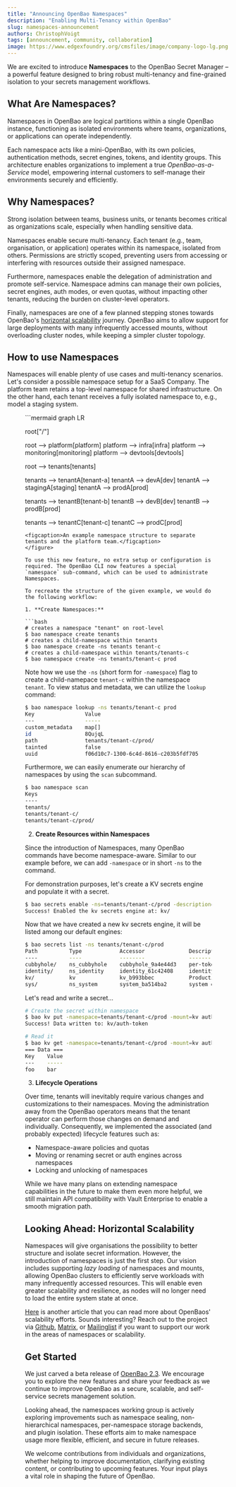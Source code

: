 ```yaml
---
title: "Announcing OpenBao Namespaces"
description: "Enabling Multi-Tenancy within OpenBao"
slug: namespaces-announcement
authors: ChristophVoigt
tags: [announcement, community, collaboration]
image: https://www.edgexfoundry.org/cmsfiles/image/company-logo-lg.png
---
```


We are excited to introduce **Namespaces** to the OpenBao Secret Manager – a powerful feature designed to bring robust multi-tenancy and fine-grained isolation to your secrets management workflows.

<!-- truncate -->

## What Are Namespaces?

Namespaces in OpenBao are logical partitions within a single OpenBao instance, functioning as isolated environments where teams, organizations, or applications can operate independently.

Each namespace acts like a mini-OpenBao, with its own policies, authentication methods, secret engines, tokens, and identity groups. This architecture enables organizations to implement a true _OpenBao-as-a-Service_ model, empowering internal customers to self-manage their environments securely and efficiently.

## Why Namespaces?

Strong isolation between teams, business units, or tenants becomes critical as organizations scale, especially when handling sensitive data.

Namespaces enable secure multi-tenancy. Each tenant (e.g., team, organisation, or application) operates within its namespace, isolated from others. Permissions are strictly scoped, preventing users from accessing or interfering with resources outside their assigned namespace.

Furthermore, namespaces enable the delegation of administration and promote self-service. Namespace admins can manage their own policies, secret engines, auth modes, or even quotas, without impacting other tenants, reducing the burden on cluster-level operators.

Finally, namespaces are one of a few planned stepping stones towards OpenBao's [horizontal scalability](https://openbao.org/blog/vision-for-namespaces/) journey. OpenBao aims to allow support for large deployments with many infrequently accessed mounts, without overloading cluster nodes, while keeping a simpler cluster topology.

## How to use Namespaces

Namespaces will enable plenty of use cases and multi-tenancy scenarios. Let's consider a possible namespace setup for a SaaS Company. The platform team retains a top-level namespace for shared infrastructure. On the other hand, each tenant receives a fully isolated namespace to, e.g., model a staging system.

<figure>
```mermaid 
graph LR

root["/"]

root --> platform[platform]
platform --> infra[infra]
platform --> monitoring[monitoring]
platform --> devtools[devtools]

root --> tenants[tenants]

tenants --> tenantA[tenant-a]
tenantA --> devA[dev]
tenantA --> stagingA[staging]
tenantA --> prodA[prod]

tenants --> tenantB[tenant-b]
tenantB --> devB[dev]
tenantB --> prodB[prod]

tenants --> tenantC[tenant-c]
tenantC --> prodC[prod]
```
<figcaption>An example namespace structure to separate tenants and the platform team.</figcaption>
</figure>

To use this new feature, no extra setup or configuration is required. The OpenBao CLI now features a special `namespace` sub-command, which can be used to administrate Namespaces.

To recreate the structure of the given example, we would do the following workflow:

1. **Create Namespaces:**

```bash
# creates a namespace "tenant" on root-level
$ bao namespace create tenants
# creates a child-namespace within tenants
$ bao namespace create -ns tenants tenant-c
# creates a child-namespace within tenants/tenants-c
$ bao namespace create -ns tenants/tenant-c prod
```

Note how we use the `-ns` (short form for `-namespace`) flag to create a child-namepace `tenant-c` within the namespace `tenant`. To view status and metadata, we can utilize the `lookup` command:

```bash
$ bao namespace lookup -ns tenants/tenant-c prod
Key                Value
---                -----
custom_metadata    map[]
id                 8QujqL
path               tenants/tenant-c/prod/
tainted            false
uuid               f06d10c7-1300-6c4d-8616-c203b5fdf705
```

Furthermore, we can easily enumerate our hierarchy of namespaces by using the `scan` subcommand.

```bash
$ bao namespace scan
Keys
----
tenants/
tenants/tenant-c/
tenants/tenant-c/prod/
```

2. **Create Resources within Namespaces**

Since the introduction of Namespaces, many OpenBao commands have become namespace-aware. Similar to our example before, we can add `-namespace` or in short `-ns` to the command.

For demonstration purposes, let's create a KV secrets engine and populate it with a secret.

```bash
$ bao secrets enable -ns=tenants/tenant-c/prod -description="Production Secrets" kv
Success! Enabled the kv secrets engine at: kv/
```

Now that we have created a new kv secrets engine, it will be listed among our default engines:

```bash
$ bao secrets list -ns tenants/tenant-c/prod
Path          Type            Accessor              Description
----          ----            --------              -----------
cubbyhole/    ns_cubbyhole    cubbyhole_9a4e44d3    per-token private secret storage
identity/     ns_identity     identity_61c42408     identity store
kv/           kv              kv_b993bbec           Production Secrets
sys/          ns_system       system_ba514ba2       system endpoints used for control, policy and debugging
```

Let's read and write a secret...

```bash
# Create the secret within namespace
$ bao kv put -namespace=tenants/tenant-c/prod -mount=kv auth-token foo=bar
Success! Data written to: kv/auth-token

# Read it
$ bao kv get -namespace=tenants/tenant-c/prod -mount=kv auth-token
=== Data ===
Key    Value
---    -----
foo    bar
```

3. **Lifecycle Operations**

Over time, tenants will inevitably require various changes and customizations to their namespaces. Moving the administration away from the OpenBao operators means that the tenant operator can perform those changes on demand and individually. Consequently, we implemented the associated (and probably expected) lifecycle features such as:

* Namespace-aware policies and quotas
* Moving or renaming secret or auth engines across namespaces
* Locking and unlocking of namespaces

While we have many plans on extending namespace capabilities in the future to make them even more helpful, we still maintain API compatibility with Vault Enterprise to enable a smooth migration path.

## Looking Ahead: Horizontal Scalability

Namespaces will give organisations the possibility to better structure and isolate secret information. However, the introduction of namespaces is just the first step. Our vision includes supporting _lazy loading_ of namespaces and mounts, allowing OpenBao clusters to efficiently serve workloads with many infrequently accessed resources. This will enable even greater scalability and resilience, as nodes will no longer need to load the entire system state at once. 

[Here](https://openbao.org/blog/vision-for-namespaces/) is another article that you can read more about OpenBaos' scalability efforts. Sounds interesting? Reach out to the project via [Github](https://github.com/orgs/openbao/discussions), [Matrix](https://github.com/openbao#contact), or [Mailinglist](https://lists.lfedge.org/g/openbao) if you want to support our work in the areas of namespaces or scalability.

## Get Started

We just carved a beta release of [OpenBao 2.3](https://github.com/openbao/openbao/releases/tag/v2.3.0-beta20250528). We encourage you to explore the new features and share your feedback as we continue to improve OpenBao as a secure, scalable, and self-service secrets management solution.

Looking ahead, the namespaces working group is actively exploring improvements such as namespace sealing, non-hierarchical namespaces, per-namespace storage backends, and plugin isolation. These efforts aim to make namespace usage more flexible, efficient, and secure in future releases.

We welcome contributions from individuals and organizations, whether helping to improve documentation, clarifying existing content, or contributing to upcoming features. Your input plays a vital role in shaping the future of OpenBao.
